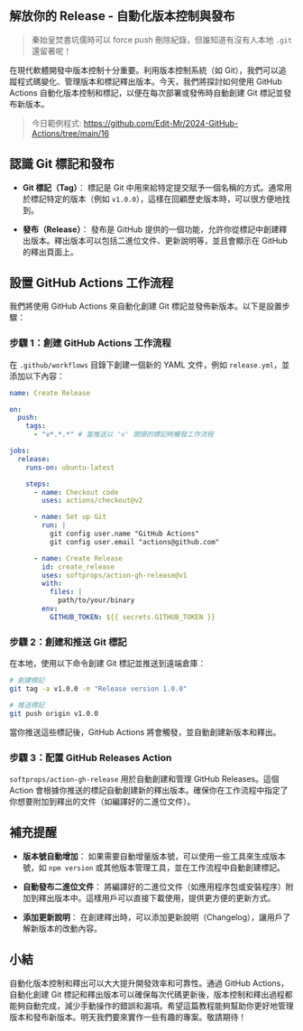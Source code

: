 ## 解放你的 Release - 自動化版本控制與發布

> 秦始皇焚書坑儒時可以 force push 刪除紀錄，但誰知道有沒有人本地 `.git` 還留著呢！

在現代軟體開發中版本控制十分重要。利用版本控制系統（如 Git），我們可以追蹤程式碼變化、管理版本和標記釋出版本。今天，我們將探討如何使用 GitHub Actions 自動化版本控制和標記，以便在每次部署或發佈時自動創建 Git 標記並發布新版本。

> 今日範例程式: <https://github.com/Edit-Mr/2024-GitHub-Actions/tree/main/16>

## 認識 Git 標記和發布

- **Git 標記（Tag）**：
  標記是 Git 中用來給特定提交賦予一個名稱的方式。通常用於標記特定的版本（例如 `v1.0.0`），這樣在回顧歷史版本時，可以很方便地找到。

- **發布（Release）**：
  發布是 GitHub 提供的一個功能，允許你從標記中創建釋出版本。釋出版本可以包括二進位文件、更新說明等，並且會顯示在 GitHub 的釋出頁面上。

## 設置 GitHub Actions 工作流程

我們將使用 GitHub Actions 來自動化創建 Git 標記並發佈新版本。以下是設置步驟：

### 步驟 1：創建 GitHub Actions 工作流程

在 `.github/workflows` 目錄下創建一個新的 YAML 文件，例如 `release.yml`，並添加以下內容：

```yaml
name: Create Release

on:
  push:
    tags:
      - "v*.*.*" # 當推送以 'v' 開頭的標記時觸發工作流程

jobs:
  release:
    runs-on: ubuntu-latest

    steps:
      - name: Checkout code
        uses: actions/checkout@v2

      - name: Set up Git
        run: |
          git config user.name "GitHub Actions"
          git config user.email "actions@github.com"

      - name: Create Release
        id: create_release
        uses: softprops/action-gh-release@v1
        with:
          files: |
            path/to/your/binary
        env:
          GITHUB_TOKEN: ${{ secrets.GITHUB_TOKEN }}
```

### 步驟 2：創建和推送 Git 標記

在本地，使用以下命令創建 Git 標記並推送到遠端倉庫：

```bash
# 創建標記
git tag -a v1.0.0 -m "Release version 1.0.0"

# 推送標記
git push origin v1.0.0
```

當你推送這些標記後，GitHub Actions 將會觸發，並自動創建新版本和釋出。

### 步驟 3：配置 GitHub Releases Action

`softprops/action-gh-release` 用於自動創建和管理 GitHub Releases。這個 Action 會根據你推送的標記自動創建新的釋出版本。確保你在工作流程中指定了你想要附加到釋出的文件（如編譯好的二進位文件）。

## 補充提醒

- **版本號自動增加**：
  如果需要自動增量版本號，可以使用一些工具來生成版本號，如 `npm version` 或其他版本管理工具，並在工作流程中自動創建標記。

- **自動發布二進位文件**：
  將編譯好的二進位文件（如應用程序包或安裝程序）附加到釋出版本中。這樣用戶可以直接下載使用，提供更方便的更新方式。

- **添加更新說明**：
  在創建釋出時，可以添加更新說明（Changelog），讓用戶了解新版本的改動內容。

## 小結

自動化版本控制和釋出可以大大提升開發效率和可靠性。通過 GitHub Actions，自動化創建 Git 標記和釋出版本可以確保每次代碼更新後，版本控制和釋出過程都能夠自動完成，減少手動操作的錯誤和漏項。希望這篇教程能夠幫助你更好地管理版本和發布新版本。明天我們要來實作一些有趣的專案。敬請期待！

